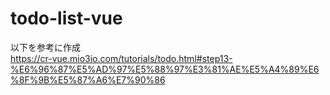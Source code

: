 # todo-list-vue

以下を参考に作成  
https://cr-vue.mio3io.com/tutorials/todo.html#step13-%E6%96%87%E5%AD%97%E5%88%97%E3%81%AE%E5%A4%89%E6%8F%9B%E5%87%A6%E7%90%86
